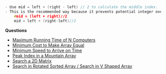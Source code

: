 ```c
- Use mid = left + (right - left) // 2 to calculate the middle index.
- This is the recommended way because it prevents potential integer overflow when dealing with large values of left and right.
    #mid = (left + right)//2
    mid = left + (right-left)//2
```
**Questions**
- [Maximum Running Time of N Computers](/DS_Questions/Questions/vectors_arrays/Find_Search_Count/Find/Unsorted/Maximum/Maximum_Running_Time_of_N_Computers.md)
- [Minimum Cost to Make Array Equal](/DS_Questions/Questions/vectors_arrays/Find_Search_Count/Find/Unsorted/Minimum/Minimum_Cost_to_Make_Array_Equal.md)
- [Minimum Speed to Arrive on Time](/DS_Questions/Questions/vectors_arrays/Find_Search_Count/Find/Unsorted/Minimum/Minimum_Speed_to_Arrive_on_Time.md)
- [Peak Index in a Mountain Array
](/DS_Questions/Questions/vectors_arrays/Find_Search_Count/Find/Sorted/Increasing_Decresing_Mountain_Array.md)
- [Search a 2D Matrix](/DS_Questions/Questions/vectors_arrays/2d-grid/Search_value_in_Sorted_Array.md)
- [Search in Rotated Sorted Array / Search in V Shaped Array](DS_Questions/Questions/vectors_arrays/Find_Search_Count/Find/Sorted/Search_Element_in_Rotated_Sorted_Array.md)
